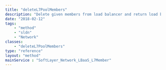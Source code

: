 ```yaml
---
title: "deleteL7PoolMembers"
description: "Delete given members from load balancer and return load balancer object with listeners, pools and members populated "
date: "2018-02-12"
tags:
    - "method"
    - "sldn"
    - "Network"
classes:
    - "deleteL7PoolMembers"
type: "reference"
layout: "method"
mainService : "SoftLayer_Network_LBaaS_L7Member"
---
```

